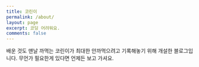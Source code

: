 ```yaml
---
title: 코린이
permalink: /about/
layout: page
excerpt: 코딩 어려워요.
comments: false
---
```


배운 것도 맨날 까먹는 코린이가 최대한 안까먹으려고 기록해놓기 위해 개설한 블로그입니다. 무언가 필요한게 있다면 언제든 보고 가셔요.